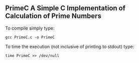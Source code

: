 PrimeC
A Simple C Implementation of Calculation of Prime Numbers
---------------------------------------------------------
To compile simply type:

```
gcc PrimeC.c -o PrimeC
```

To time the execution (not inclusive of printing to stdout) type:

```
time PrimeC >> /dev/null
```
